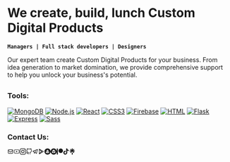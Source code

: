 # We create, build, lunch Custom Digital Products

**`Managers | Full stack developers | Designers`**

Our expert team create Custom Digital Products for your business. From idea generation to market domination, we provide comprehensive support to help you unlock your business's potential.

##

### Tools:
[![MongoDB](https://img.shields.io/static/v1?logoColor=white&label=&message=mongodb&style=for-the-badge&logo=mongodb&color=47A248)](#)
[![Node.js](https://img.shields.io/static/v1?logoColor=white&label=&message=node.js&style=for-the-badge&logo=nodedotjs&color=339933)](#)
[![React](https://img.shields.io/static/v1?logoColor=white&label=&message=react&style=for-the-badge&logo=react&color=0088CC)](#)
[![CSS3](https://img.shields.io/static/v1?logoColor=white&label=&message=css3&style=for-the-badge&logo=css3&color=1572B6)](#)
[![Firebase](https://img.shields.io/static/v1?logoColor=white&label=&message=firebase&style=for-the-badge&logo=firebase&color=FF7139)](#)
[![HTML](https://img.shields.io/static/v1?logoColor=white&label=&message=html&style=for-the-badge&logo=html5&color=E34F26)](#)
[![Flask](https://img.shields.io/static/v1?logoColor=white&label=&message=flask&style=for-the-badge&logo=flask&color=000000)](#)
[![Express](https://img.shields.io/static/v1?logoColor=white&label=&message=express&style=for-the-badge&logo=express&color=000000)](#)
[![Sass](https://img.shields.io/static/v1?logoColor=white&label=&message=sass&style=for-the-badge&logo=sass&color=CC6699)](#)

### Contact Us:
<div class="contactlinks"><a href="mailto:max.bezsmertnyi@gmail.com"><svg stroke="currentColor" fill="none" stroke-width="2" viewBox="0 0 24 24" aria-hidden="true" class="contactimg" height="1em" width="1em" xmlns="http://www.w3.org/2000/svg"><path stroke-linecap="round" stroke-linejoin="round" d="M3 8l7.89 5.26a2 2 0 002.22 0L21 8M5 19h14a2 2 0 002-2V7a2 2 0 00-2-2H5a2 2 0 00-2 2v10a2 2 0 002 2z"></path></svg></a><a href="https://youtube.com/@max_bezs"><svg stroke="currentColor" fill="currentColor" stroke-width="0" viewBox="0 0 1024 1024" class="contactimg" height="1em" width="1em" xmlns="http://www.w3.org/2000/svg"><path d="M960 509.2c0-2.2 0-4.7-.1-7.6-.1-8.1-.3-17.2-.5-26.9-.8-27.9-2.2-55.7-4.4-81.9-3-36.1-7.4-66.2-13.4-88.8a139.52 139.52 0 0 0-98.3-98.5c-28.3-7.6-83.7-12.3-161.7-15.2-37.1-1.4-76.8-2.3-116.5-2.8-13.9-.2-26.8-.3-38.4-.4h-29.4c-11.6.1-24.5.2-38.4.4-39.7.5-79.4 1.4-116.5 2.8-78 3-133.5 7.7-161.7 15.2A139.35 139.35 0 0 0 82.4 304C76.3 326.6 72 356.7 69 392.8c-2.2 26.2-3.6 54-4.4 81.9-.3 9.7-.4 18.8-.5 26.9 0 2.9-.1 5.4-.1 7.6v5.6c0 2.2 0 4.7.1 7.6.1 8.1.3 17.2.5 26.9.8 27.9 2.2 55.7 4.4 81.9 3 36.1 7.4 66.2 13.4 88.8 12.8 47.9 50.4 85.7 98.3 98.5 28.2 7.6 83.7 12.3 161.7 15.2 37.1 1.4 76.8 2.3 116.5 2.8 13.9.2 26.8.3 38.4.4h29.4c11.6-.1 24.5-.2 38.4-.4 39.7-.5 79.4-1.4 116.5-2.8 78-3 133.5-7.7 161.7-15.2 47.9-12.8 85.5-50.5 98.3-98.5 6.1-22.6 10.4-52.7 13.4-88.8 2.2-26.2 3.6-54 4.4-81.9.3-9.7.4-18.8.5-26.9 0-2.9.1-5.4.1-7.6v-5.6zm-72 5.2c0 2.1 0 4.4-.1 7.1-.1 7.8-.3 16.4-.5 25.7-.7 26.6-2.1 53.2-4.2 77.9-2.7 32.2-6.5 58.6-11.2 76.3-6.2 23.1-24.4 41.4-47.4 47.5-21 5.6-73.9 10.1-145.8 12.8-36.4 1.4-75.6 2.3-114.7 2.8-13.7.2-26.4.3-37.8.3h-28.6l-37.8-.3c-39.1-.5-78.2-1.4-114.7-2.8-71.9-2.8-124.9-7.2-145.8-12.8-23-6.2-41.2-24.4-47.4-47.5-4.7-17.7-8.5-44.1-11.2-76.3-2.1-24.7-3.4-51.3-4.2-77.9-.3-9.3-.4-18-.5-25.7 0-2.7-.1-5.1-.1-7.1v-4.8c0-2.1 0-4.4.1-7.1.1-7.8.3-16.4.5-25.7.7-26.6 2.1-53.2 4.2-77.9 2.7-32.2 6.5-58.6 11.2-76.3 6.2-23.1 24.4-41.4 47.4-47.5 21-5.6 73.9-10.1 145.8-12.8 36.4-1.4 75.6-2.3 114.7-2.8 13.7-.2 26.4-.3 37.8-.3h28.6l37.8.3c39.1.5 78.2 1.4 114.7 2.8 71.9 2.8 124.9 7.2 145.8 12.8 23 6.2 41.2 24.4 47.4 47.5 4.7 17.7 8.5 44.1 11.2 76.3 2.1 24.7 3.4 51.3 4.2 77.9.3 9.3.4 18 .5 25.7 0 2.7.1 5.1.1 7.1v4.8zM423 646l232-135-232-133z"></path></svg></a><a href="https://www.instagram.com/max_bezs/"><svg stroke="currentColor" fill="currentColor" stroke-width="0" viewBox="0 0 16 16" class="contactimg" height="1em" width="1em" xmlns="http://www.w3.org/2000/svg"><path d="M8 0C5.829 0 5.556.01 4.703.048 3.85.088 3.269.222 2.76.42a3.917 3.917 0 0 0-1.417.923A3.927 3.927 0 0 0 .42 2.76C.222 3.268.087 3.85.048 4.7.01 5.555 0 5.827 0 8.001c0 2.172.01 2.444.048 3.297.04.852.174 1.433.372 1.942.205.526.478.972.923 1.417.444.445.89.719 1.416.923.51.198 1.09.333 1.942.372C5.555 15.99 5.827 16 8 16s2.444-.01 3.298-.048c.851-.04 1.434-.174 1.943-.372a3.916 3.916 0 0 0 1.416-.923c.445-.445.718-.891.923-1.417.197-.509.332-1.09.372-1.942C15.99 10.445 16 10.173 16 8s-.01-2.445-.048-3.299c-.04-.851-.175-1.433-.372-1.941a3.926 3.926 0 0 0-.923-1.417A3.911 3.911 0 0 0 13.24.42c-.51-.198-1.092-.333-1.943-.372C10.443.01 10.172 0 7.998 0h.003zm-.717 1.442h.718c2.136 0 2.389.007 3.232.046.78.035 1.204.166 1.486.275.373.145.64.319.92.599.28.28.453.546.598.92.11.281.24.705.275 1.485.039.843.047 1.096.047 3.231s-.008 2.389-.047 3.232c-.035.78-.166 1.203-.275 1.485a2.47 2.47 0 0 1-.599.919c-.28.28-.546.453-.92.598-.28.11-.704.24-1.485.276-.843.038-1.096.047-3.232.047s-2.39-.009-3.233-.047c-.78-.036-1.203-.166-1.485-.276a2.478 2.478 0 0 1-.92-.598 2.48 2.48 0 0 1-.6-.92c-.109-.281-.24-.705-.275-1.485-.038-.843-.046-1.096-.046-3.233 0-2.136.008-2.388.046-3.231.036-.78.166-1.204.276-1.486.145-.373.319-.64.599-.92.28-.28.546-.453.92-.598.282-.11.705-.24 1.485-.276.738-.034 1.024-.044 2.515-.045v.002zm4.988 1.328a.96.96 0 1 0 0 1.92.96.96 0 0 0 0-1.92zm-4.27 1.122a4.109 4.109 0 1 0 0 8.217 4.109 4.109 0 0 0 0-8.217zm0 1.441a2.667 2.667 0 1 1 0 5.334 2.667 2.667 0 0 1 0-5.334z"></path></svg></a><a href="https://github.com/maxbezs"><svg stroke="currentColor" fill="none" stroke-width="2" viewBox="0 0 24 24" stroke-linecap="round" stroke-linejoin="round" class="contactimg" height="1em" width="1em" xmlns="http://www.w3.org/2000/svg"><path d="M9 19c-5 1.5-5-2.5-7-3m14 6v-3.87a3.37 3.37 0 0 0-.94-2.61c3.14-.35 6.44-1.54 6.44-7A5.44 5.44 0 0 0 20 4.77 5.07 5.07 0 0 0 19.91 1S18.73.65 16 2.48a13.38 13.38 0 0 0-7 0C6.27.65 5.09 1 5.09 1A5.07 5.07 0 0 0 5 4.77a5.44 5.44 0 0 0-1.5 3.78c0 5.42 3.3 6.61 6.44 7A3.37 3.37 0 0 0 9 18.13V22"></path></svg></a><a href="https://t.me/max_bezs"><svg stroke="currentColor" fill="none" stroke-width="2" viewBox="0 0 24 24" stroke-linecap="round" stroke-linejoin="round" class="contactimg" height="1em" width="1em" xmlns="http://www.w3.org/2000/svg"><path stroke="none" d="M0 0h24v24H0z" fill="none"></path><path d="M15 10l-4 4l6 6l4 -16l-18 7l4 2l2 6l3 -4"></path></svg></a><a href="https://play.google.com/store/apps/details?id=com.eafappb.leafapp"><svg stroke="currentColor" fill="currentColor" stroke-width="0" viewBox="0 0 24 24" class="contactimg" height="1em" width="1em" xmlns="http://www.w3.org/2000/svg"><g><path fill="none" d="M0 0h24v24H0z"></path><path d="M4 1.734a1 1 0 0 1 .501.135l16.004 9.266a1 1 0 0 1 0 1.73L4.501 22.131A1 1 0 0 1 3 21.266V2.734a1 1 0 0 1 1-1zm8.292 11.68l-4.498 4.498 5.699-3.299-1.2-1.2zM5 6.118v11.76l5.88-5.88-5.88-5.88zm10.284 4.302L13.706 12l1.578 1.577L18.008 12l-2.725-1.579zm-7.49-4.336l4.5 4.5 1.199-1.2-5.699-3.3z"></path></g></svg></a><a href="https://opensea.io/max_bezs"><svg stroke="currentColor" fill="currentColor" stroke-width="0" role="img" viewBox="0 0 24 24" class="contactimg" height="1em" width="1em" xmlns="http://www.w3.org/2000/svg"><title></title><path d="M12 0C5.374 0 0 5.374 0 12s5.374 12 12 12 12-5.374 12-12S18.629 0 12 0ZM5.92 12.403l.051-.081 3.123-4.884a.107.107 0 0 1 .187.014c.52 1.169.972 2.623.76 3.528-.088.372-.335.876-.614 1.342a2.405 2.405 0 0 1-.117.199.106.106 0 0 1-.09.045H6.013a.106.106 0 0 1-.091-.163zm13.914 1.68a.109.109 0 0 1-.065.101c-.243.103-1.07.485-1.414.962-.878 1.222-1.548 2.97-3.048 2.97H9.053a4.019 4.019 0 0 1-4.013-4.028v-.072c0-.058.048-.106.108-.106h3.485c.07 0 .12.063.115.132-.026.226.017.459.125.67.206.42.636.682 1.099.682h1.726v-1.347H9.99a.11.11 0 0 1-.089-.173l.063-.09c.16-.231.391-.586.621-.992.156-.274.308-.566.43-.86.024-.052.043-.107.065-.16.033-.094.067-.182.091-.269a4.57 4.57 0 0 0 .065-.223c.057-.25.081-.514.081-.787 0-.108-.004-.221-.014-.327-.005-.117-.02-.235-.034-.352a3.415 3.415 0 0 0-.048-.312 6.494 6.494 0 0 0-.098-.468l-.014-.06c-.03-.108-.056-.21-.09-.317a11.824 11.824 0 0 0-.328-.972 5.212 5.212 0 0 0-.142-.355c-.072-.178-.146-.339-.213-.49a3.564 3.564 0 0 1-.094-.197 4.658 4.658 0 0 0-.103-.213c-.024-.053-.053-.104-.072-.152l-.211-.388c-.029-.053.019-.118.077-.101l1.32.357h.01l.173.05.192.054.07.019v-.783c0-.379.302-.686.679-.686a.66.66 0 0 1 .477.202.69.69 0 0 1 .2.484V6.65l.141.039c.01.005.022.01.031.017.034.024.084.062.147.11.05.038.103.086.165.137a10.351 10.351 0 0 1 .574.504c.214.199.454.432.684.691.065.074.127.146.192.226.062.079.132.156.19.232.079.104.16.212.235.324.033.053.074.108.105.161.096.142.178.288.257.435.034.067.067.141.096.213.089.197.159.396.202.598a.65.65 0 0 1 .029.132v.01c.014.057.019.12.024.184a2.057 2.057 0 0 1-.106.874c-.031.084-.06.17-.098.254-.075.17-.161.343-.264.502-.034.06-.075.122-.113.182-.043.063-.089.123-.127.18a3.89 3.89 0 0 1-.173.221c-.053.072-.106.144-.166.209-.081.098-.16.19-.245.278-.048.058-.1.118-.156.17-.052.06-.108.113-.156.161-.084.084-.15.147-.208.202l-.137.122a.102.102 0 0 1-.072.03h-1.051v1.346h1.322c.295 0 .576-.104.804-.298.077-.067.415-.36.816-.802a.094.094 0 0 1 .05-.03l3.65-1.057a.108.108 0 0 1 .138.103z"></path></svg></a><a href="https://sketchfab.com/max_bezs"><svg stroke="currentColor" fill="currentColor" stroke-width="0" role="img" viewBox="0 0 24 24" class="contactimg" height="1em" width="1em" xmlns="http://www.w3.org/2000/svg"><title></title><path d="M11.3 0A11.983 11.983 0 0 0 .037 11a13.656 13.656 0 0 0 0 2 11.983 11.983 0 0 0 11.29 11h1.346a12.045 12.045 0 0 0 11.3-11.36 13.836 13.836 0 0 0 0-1.7A12.049 12.049 0 0 0 12.674 0zM15 6.51l2.99 1.74s-6.064 3.24-6.084 3.24S5.812 8.27 5.8 8.26l2.994-1.77 2.992-1.76zm-6.476 5.126L11 13v5.92l-2.527-1.4-2.46-1.43v-5.76zm9.461 1.572v2.924L15.5 17.574 13 19.017v-6.024l2.489-1.345 2.5-1.355z"></path></svg></a><a href="https://www.patreon.com/max_bezs"><svg stroke="currentColor" fill="currentColor" stroke-width="0" role="img" viewBox="0 0 24 24" class="contactimg" height="1em" width="1em" xmlns="http://www.w3.org/2000/svg"><title></title><path d="M0 .48v23.04h4.22V.48zm15.385 0c-4.764 0-8.641 3.88-8.641 8.65 0 4.755 3.877 8.623 8.641 8.623 4.75 0 8.615-3.868 8.615-8.623C24 4.36 20.136.48 15.385.48z"></path></svg></a><a href="https://tiktok.com/@max_bezs"><svg stroke="currentColor" fill="currentColor" stroke-width="0" role="img" viewBox="0 0 24 24" class="contactimg" height="1em" width="1em" xmlns="http://www.w3.org/2000/svg"><title></title><path d="M12.525.02c1.31-.02 2.61-.01 3.91-.02.08 1.53.63 3.09 1.75 4.17 1.12 1.11 2.7 1.62 4.24 1.79v4.03c-1.44-.05-2.89-.35-4.2-.97-.57-.26-1.1-.59-1.62-.93-.01 2.92.01 5.84-.02 8.75-.08 1.4-.54 2.79-1.35 3.94-1.31 1.92-3.58 3.17-5.91 3.21-1.43.08-2.86-.31-4.08-1.03-2.02-1.19-3.44-3.37-3.65-5.71-.02-.5-.03-1-.01-1.49.18-1.9 1.12-3.72 2.58-4.96 1.66-1.44 3.98-2.13 6.15-1.72.02 1.48-.04 2.96-.04 4.44-.99-.32-2.15-.23-3.02.37-.63.41-1.11 1.04-1.36 1.75-.21.51-.15 1.07-.14 1.61.24 1.64 1.82 3.02 3.5 2.87 1.12-.01 2.19-.66 2.77-1.61.19-.33.4-.67.41-1.06.1-1.79.06-3.57.07-5.36.01-4.03-.01-8.05.02-12.07z"></path></svg></a><a href="https://linktr.ee/max_bezs"><svg stroke="currentColor" fill="currentColor" stroke-width="0" role="img" viewBox="0 0 24 24" class="contactimg" height="1em" width="1em" xmlns="http://www.w3.org/2000/svg"><title></title><path d="m13.73635 5.85251 4.00467-4.11665 2.3248 2.3808-4.20064 4.00466h5.9085v3.30473h-5.9365l4.22865 4.10766-2.3248 2.3338L12.0005 12.099l-5.74052 5.76852-2.3248-2.3248 4.22864-4.10766h-5.9375V8.12132h5.9085L3.93417 4.11666l2.3248-2.3808 4.00468 4.11665V0h3.4727zm-3.4727 10.30614h3.4727V24h-3.4727z"></path></svg></a></div>
